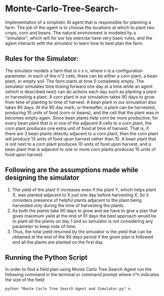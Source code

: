 # Monte-Carlo-Tree-Search-
Implementation of a simplistic AI agent that is responsible for planning a farm.  The job of the agent is to choose the locations at which to plant two crops, corn and beans. The natural environment is modeled by a "simulator", which will for our toy exercise have very basic rules, and the agent interacts with the simulator to learn how to best plan the farm.
## Rules for the Simulator:
The simulator models a farm that is n x n, where n is a configuration parameter. In each of the n^2 cells, there can be either a corn plant, a bean plant, or empty soil. The farm starts at time 0 completely empty. The simulator simulates time ticking forward one day at a time while an agent (which is described next) can do actions each day such as planting a plant or harvesting a plant. A corn plant in our simulation takes 90 days to grow from time of planting to time of harvest. A bean plant in our simulation also takes 90 days. At the 90 day mark, or thereafter, a plant can be harvested, producing 10 units of food (corn or beans), and the cell that the plant was in becomes empty again. Since bean plants help corn be more productive, for every bean plant that is in one of the adjacent 8 cells to a corn plant, the corn plant produces one extra unit of food at time of harvest. That is, if there are 3 bean plants directly adjacent to a corn plant, then the corn plant will produce 13 units of food upon harvest rather than 10. A bean plant that is not next to a corn plant produces 10 units of food upon harvest, and a bean plant that is adjacent to one or more corn plants produces 15 units of food upon harvest.
## Following are the assumptions made while designing the simulator
1. The yield of the plant X increases even if the plant Y, which helps plant X, was planted adjacent to X just one day before harvesting X. So it considers presence of helpful plants adjacent to the plant being harvested only during the time of harvesting the plants.
2. As both the plants take 90 days to grow and we have to give a plan that gives maximum yield at the end of 91 days the best approach would be to plant all the plants on day 1 and so simulator is not considering any parameter to keep note of time.
3. Thus, the total yield returned by the simulator is the yield that can be obtained at the end of the 90 days period if the given plan is followed and all the plants are planted on the first day.
## Running the Python Script
In order to find a field plan using Monte Carlo Tree Search Agent run the following command in the terminal or command prompt where n*n indicates the size of the field:
```
python "Monte Carlo Tree Search Agent and Simulator.py" n
```
